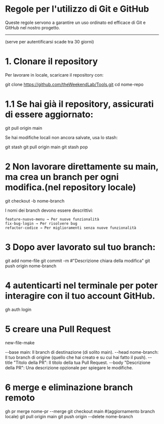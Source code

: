 # Regole per l'utilizzo di Git e GitHub

Queste regole servono a garantire un uso ordinato ed efficace di Git e GitHub nel nostro progetto.

---
(serve per autentificarsi scade tra 30 giorni)
# 1. Clonare il repository  
Per lavorare in locale, scaricare il repository con:

git clone https://github.com/theWeekendLab/Tools.git
cd nome-repo

# 1.1 Se hai già il repository, assicurati di essere aggiornato:
git pull origin main

Se hai modifiche locali non ancora salvate, usa lo stash:

git stash
git pull origin main
git stash pop


# 2 Non lavorare direttamente su main, ma crea un branch per ogni modifica.(nel repository locale)
git checkout -b nome-branch

I nomi dei branch devono essere descrittivi:

    feature-nuovo-menu → Per nuove funzionalità
    fix-bug-login → Per risolvere bug
    refactor-codice → Per miglioramenti senza nuove funzionalità


# 3 Dopo aver lavorato sul tuo branch:

git add nome-file
git commit -m #"Descrizione chiara della modifica"
git push origin nome-branch

# 4  autenticarti nel terminale per poter interagire con il tuo account GitHub.

gh auth login

# 5 creare una Pull Request 

new-file-make

--base main: Il branch di destinazione (di solito main).
--head nome-branch: Il tuo branch di origine (quello che hai creato e su cui hai fatto il push).
--title "Titolo della PR": Il titolo della tua Pull Request.
--body "Descrizione della PR": Una descrizione opzionale per spiegare le modifiche.

# 6 merge e eliminazione branch remoto

gh pr merge nome-pr --merge
git checkout main  #(aggiornamento branch locale)
git pull origin main
git push origin --delete nome-branch

